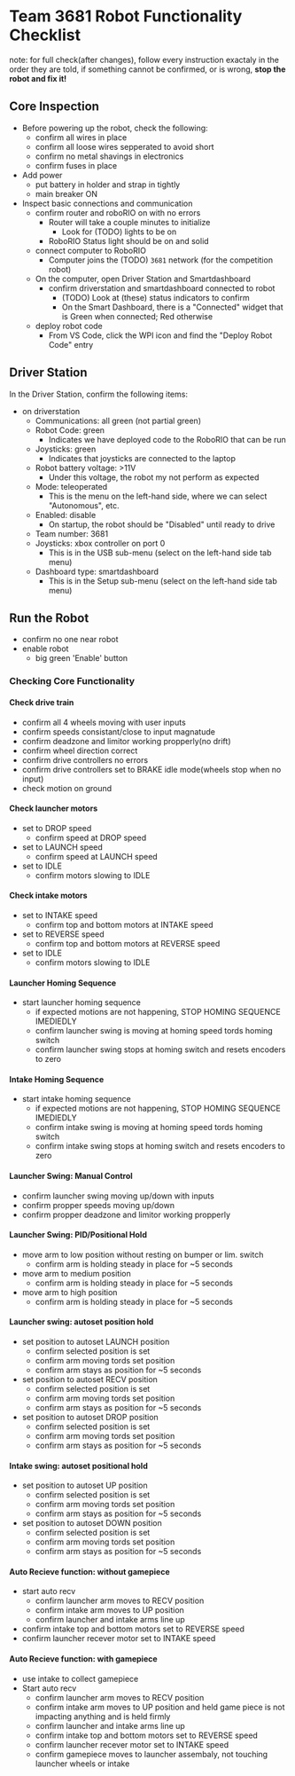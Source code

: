  # Team 3681 Robot Functionality Checklist

note: for full check(after changes), follow every instruction exactaly in the order they are told, if something cannot be confirmed, or is wrong, 
**stop the robot and fix it!**

 ## Core Inspection
 
 * Before powering up the robot, check the following: 
    * confirm all wires in place
    * confirm all loose wires sepperated to avoid short
    * confirm no metal shavings in electronics
    * confirm fuses in place
* Add power 
    * put battery in holder and strap in tightly
    * main breaker ON
* Inspect basic connections and communication
    * confirm router and roboRIO on with no errors
        * Router will take a couple minutes to initialize
            * Look for (TODO) lights to be on 
        * RoboRIO Status light should be on and solid
    * connect computer to RoboRIO
        * Computer joins the (TODO) `3681` network (for the competition robot)
    * On the computer, open Driver Station and Smartdashboard
        * confirm driverstation and smartdashboard connected to robot
            * (TODO) Look at (these) status indicators to confirm
            * On the Smart Dashboard, there is a "Connected" widget that is Green when connected; Red otherwise
    * deploy robot code
        * From VS Code, click the WPI icon and find the "Deploy Robot Code" entry

## Driver Station 

In the Driver Station, confirm the following items: 

 * on driverstation
    * Communications: all green (not partial green)
    * Robot Code: green
        * Indicates we have deployed code to the RoboRIO that can be run
    * Joysticks: green
        * Indicates that joysticks are connected to the laptop
    * Robot battery voltage: >11V
        * Under this voltage, the robot my not perform as expected
    * Mode: teleoperated
        * This is the menu on the left-hand side, where we can select "Autonomous", etc. 
    * Enabled: disable
        * On startup, the robot should be "Disabled" until ready to drive
    * Team number: 3681
    * Joysticks: xbox controller on port 0
        * This is in the USB sub-menu (select on the left-hand side tab menu)
    * Dashboard type: smartdashboard
        * This is in the Setup sub-menu (select on the left-hand side tab menu)

## Run the Robot

 * confirm no one near robot
 * enable robot
    * big green 'Enable' button

### Checking Core Functionality

#### Check drive train
* confirm all 4 wheels moving with user inputs
* confirm speeds consistant/close to input magnatude
* confirm deadzone and limitor working propperly(no drift)
* confirm wheel direction correct
* confirm drive controllers no errors
* confirm drive controllers set to BRAKE idle mode(wheels stop when no input)
* check motion on ground

#### Check launcher motors
* set to DROP speed
    * confirm speed at DROP speed
* set to LAUNCH speed
    * confirm speed at LAUNCH speed
* set to IDLE
    * confirm motors slowing to IDLE

#### Check intake motors
* set to INTAKE speed
    * confirm top and bottom motors at INTAKE speed
* set to REVERSE speed
    * confirm top and bottom motors at REVERSE speed
* set to IDLE
    * confirm motors slowing to IDLE

#### Launcher Homing Sequence
* start launcher homing sequence
    * if expected motions are not happening, STOP HOMING SEQUENCE IMEDIEDLY
    * confirm launcher swing is moving at homing speed tords homing switch
    * confirm launcher swing stops at homing switch and resets encoders to zero
 
#### Intake Homing Sequence
* start intake homing sequence
    * if expected motions are not happening, STOP HOMING SEQUENCE IMEDIEDLY
    * confirm intake swing is moving at homing speed tords homing switch
    * confirm intake swing stops at homing switch and resets encoders to zero

#### Launcher Swing: Manual Control
* confirm launcher swing moving up/down with inputs
* confirm propper speeds moving up/down
* confirm propper deadzone and limitor working propperly

#### Launcher Swing: PID/Positional Hold
* move arm to low position without resting on bumper or lim. switch
    * confirm arm is holding steady in place for ~5 seconds
* move arm to medium position
    * confirm arm is holding steady in place for ~5 seconds
* move arm to high position
    * confirm arm is holding steady in place for ~5 seconds

#### Launcher swing: autoset position hold
* set position to autoset LAUNCH position
    * confirm selected position is set
    * confirm arm moving tords set position
    * confirm arm stays as position for ~5 seconds
* set position to autoset RECV position
    * confirm selected position is set
    * confirm arm moving tords set position
    * confirm arm stays as position for ~5 seconds
* set position to autoset DROP position
    * confirm selected position is set
    * confirm arm moving tords set position
    * confirm arm stays as position for ~5 seconds

#### Intake swing: autoset positional hold
* set position to autoset UP position
    * confirm selected position is set
    * confirm arm moving tords set position
    * confirm arm stays as position for ~5 seconds
* set position to autoset DOWN position
    * confirm selected position is set
    * confirm arm moving tords set position
    * confirm arm stays as position for ~5 seconds

#### Auto Recieve function: without gamepiece
* start auto recv
    * confirm launcher arm moves to RECV position
    * confirm intake arm moves to UP position
    * confirm launcher and intake arms line up
* confirm intake top and bottom motors set to REVERSE speed
* confirm launcher recever motor set to INTAKE speed

#### Auto Recieve function: with gamepiece
* use intake to collect gamepiece
* Start auto recv
    * confirm launcher arm moves to RECV position
    * confirm intake arm moves to UP position and held game piece is not impacting anything and is held firmly
    * confirm launcher and intake arms line up
    * confirm intake top and bottom motors set to REVERSE speed
    * confirm launcher recever motor set to INTAKE speed
    * confirm gamepiece moves to launcher assembaly, not touching launcher wheels or intake
